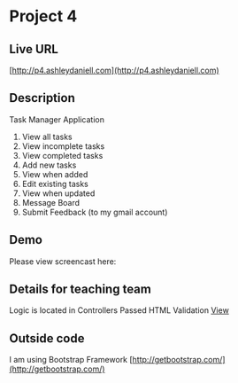# Project 4

## Live URL
[http://p4.ashleydaniell.com](http://p4.ashleydaniell.com)

## Description
Task Manager Application

1. View all tasks
2. View incomplete tasks
3. View completed tasks
4. Add new tasks
5. View when added
6. Edit existing tasks
7. View when updated
8. Message Board
9. Submit Feedback (to my gmail account)


## Demo
Please view screencast here: []() 


## Details for teaching team
Logic is located in Controllers
Passed HTML Validation [View](http://validator.w3.org/check?uri=http%3A%2F%2Fp4.ashleydaniell.com%2F)

## Outside code 
I am using Bootstrap Framework [http://getbootstrap.com/](http://getbootstrap.com/)
